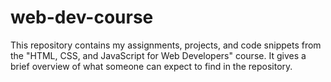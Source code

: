 # web-dev-course
This repository contains my assignments, projects, and code snippets from the "HTML, CSS, and JavaScript for Web Developers" course. It gives a brief overview of what someone can expect to find in the repository.
